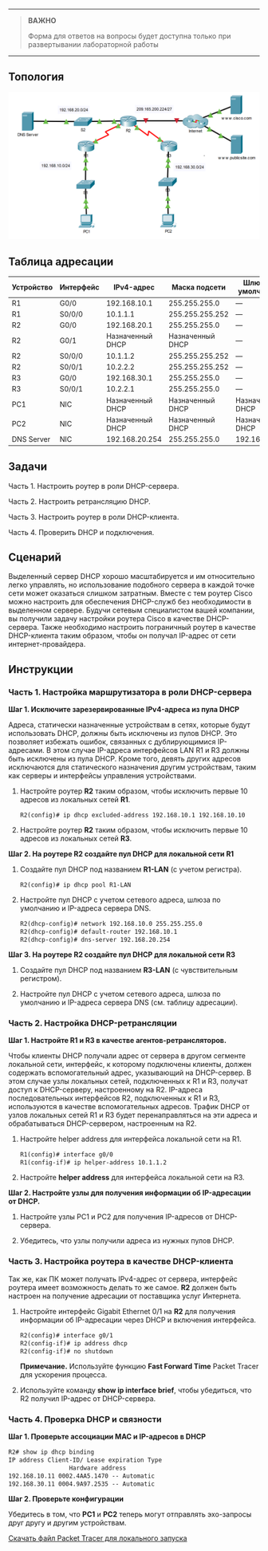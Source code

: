 
---

> **ВАЖНО**
> 
> Форма для ответов на вопросы будет доступна только при развертывании лабораторной работы 

---

## Топология

![](./assets/topology.png)

## Таблица адресации

| **Устройство** | **Интерфейс** | **IPv4-адрес**       | **Маска подсети**    | **Шлюз по умолчанию** |
|------------|-----------|------------------|------------------|-------------------|
| R1         | G0/0      | 192.168.10.1     | 255.255.255.0    | —                 |
| R1         | S0/0/0    | 10.1.1.1         | 255.255.255.252  | —                 |
| R2         | G0/0      | 192.168.20.1     | 255.255.255.0    | —                 |
| R2         | G0/1      | Назначенный DHCP | Назначенный DHCP | —                 |
| R2         | S0/0/0    | 10.1.1.2         | 255.255.255.252  | —                 |
| R2         | S0/0/1    | 10.2.2.2         | 255.255.255.252  | —                 |
| R3         | G0/0      | 192.168.30.1     | 255.255.255.0    | —                 |
| R3         | S0/0/1    | 10.2.2.1         | 255.255.255.0    | —                 |
| PC1        | NIC       | Назначенный DHCP | Назначенный DHCP | Назначенный DHCP  |
| PC2        | NIC       | Назначенный DHCP | Назначенный DHCP | Назначенный DHCP  |
| DNS Server | NIC       | 192.168.20.254   | 255.255.255.0    | 192.168.20.1      |

## Задачи

Часть 1. Настроить роутер в роли DHCP-сервера.

Часть 2. Настроить ретрансляцию DHCP.

Часть 3. Настроить роутер в роли DHCP-клиента.

Часть 4. Проверить DHCP и подключения.

## Сценарий

Выделенный сервер DHCP хорошо масштабируется и им относительно легко управлять, но использование подобного сервера в каждой точке сети может оказаться слишком затратным. Вместе с тем роутер Cisco можно настроить для обеспечения DHCP-служб без необходимости в выделенном сервере. Будучи сетевым специалистом вашей компании, вы получили задачу настройки роутера Cisco в качестве DHCP-сервера. Также необходимо настроить пограничный роутер в качестве DHCP-клиента таким образом, чтобы он получал IP-адрес от сети интернет-провайдера.

## Инструкции

### Часть 1. Настройка маршрутизатора в роли DHCP-сервера

**Шаг 1. Исключите зарезервированные IPv4-адреса из пула DHCP**

Адреса, статически назначенные устройствам в сетях, которые будут использовать DHCP, должны быть исключены из пулов DHCP. Это позволяет избежать ошибок, связанных с дублирующимися IP-адресами. В этом случае IP-адреса интерфейсов LAN R1 и R3 должны быть исключены из пула DHCP. Кроме того, девять других адресов исключаются для статического назначения другим устройствам, таким как серверы и интерфейсы управления устройствами.

1.  Настройте роутер **R2** таким образом, чтобы исключить первые 10 адресов из локальных сетей **R1**.

    ```
    R2(config)# ip dhcp excluded-address 192.168.10.1 192.168.10.10
    ```

2.  Настройте роутер **R2** таким образом, чтобы исключить первые 10 адресов из локальных сетей **R3**.

**Шаг 2. На роутере R2 создайте пул DHCP для локальной сети R1**

1.  Создайте пул DHCP под названием **R1-LAN** (с учетом регистра).

    ```
    R2(config)# ip dhcp pool R1-LAN
    ```

2.  Настройте пул DHCP с учетом сетевого адреса, шлюза по умолчанию и IP-адреса сервера DNS.

    ```
    R2(dhcp-config)# network 192.168.10.0 255.255.255.0
    R2(dhcp-config)# default-router 192.168.10.1
    R2(dhcp-config)# dns-server 192.168.20.254
    ```

**Шаг 3. На роутере R2 создайте пул DHCP для локальной сети R3**

1.  Создайте пул DHCP под названием **R3-LAN** (с чувствительным регистром).

2.  Настройте пул DHCP с учетом сетевого адреса, шлюза по умолчанию и IP-адреса сервера DNS (см. таблицу адресации).

### Часть 2. Настройка DHCP-ретрансляции

**Шаг 1. Настройте R1 и R3 в качестве агентов-ретрансляторов.**

Чтобы клиенты DHCP получали адрес от сервера в другом сегменте локальной сети, интерфейс, к которому подключены клиенты, должен содержать вспомогательный адрес, указывающий на DHCP-сервер. В этом случае узлы локальных сетей, подключенных к R1 и R3, получат доступ к DHCP-серверу, настроенному на R2. IP-адреса последовательных интерфейсов R2, подключенных к R1 и R3, используются в качестве вспомогательных адресов. Трафик DHCP от узлов локальных сетей R1 и R3 будет перенаправляться на эти адреса и обрабатываться DHCP-сервером, настроенным на R2.

1.  Настройте helper address для интерфейса локальной сети на R1.

    ```
    R1(config)# interface g0/0
    R1(config-if)# ip helper-address 10.1.1.2
    ```

2.  Настройте **helper address** для интерфейса локальной сети на R3.

**Шаг 2. Настройте узлы для получения информации об IP-адресации от DHCP.**

1.  Настройте узлы PC1 и PC2 для получения IP-адресов от DHCP-сервера.

2. Убедитесь, что узлы получили адреса из нужных пулов DHCP.

### Часть 3. Настройка роутера в качестве DHCP-клиента

Так же, как ПК может получать IPv4-адрес от сервера, интерфейс роутера имеет возможность делать то же самое. **R2** должен быть настроен на получение адресации от поставщика услуг Интернета.

1. Настройте интерфейс Gigabit Ethernet 0/1 на **R2** для получения информации об IP-адресации через DHCP и включения интерфейса.

    ```
    R2(config)# interface g0/1
    R2(config-if)# ip address dhcp
    R2(config-if)# no shutdown
    ```

    **Примечание.** Используйте функцию **Fast Forward Time** Packet Tracer для ускорения процесса.

2. Используйте команду **show ip interface brief**, чтобы убедиться, что R2 получил IP-адрес от DHCP-сервера.

### Часть 4. Проверка DHCP и связности

**Шаг 1. Проверьте ассоциации MAC и IP-адресов в DHCP**

```
R2# show ip dhcp binding
IP address Client-ID/ Lease expiration Type
                 Hardware address
192.168.10.11 0002.4AA5.1470 -- Automatic
192.168.30.11 0004.9A97.2535 -- Automatic
```

**Шаг 2. Проверьте конфигурации**

Убедитесь в том, что **PC1** и **PC2** теперь могут отправлять эхо-запросы друг другу и другим устройствам.

[Скачать файл Packet Tracer для локального запуска](./assets/7.2.10-lab.pka)
